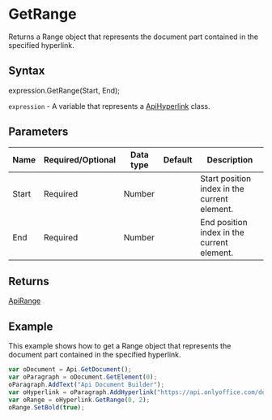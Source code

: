 # GetRange

Returns a Range object that represents the document part contained in the specified hyperlink.

## Syntax

expression.GetRange(Start, End);

`expression` - A variable that represents a [ApiHyperlink](../ApiHyperlink.md) class.

## Parameters

| **Name** | **Required/Optional** | **Data type** | **Default** | **Description** |
| ------------- | ------------- | ------------- | ------------- | ------------- |
| Start | Required | Number |  | Start position index in the current element. |
| End | Required | Number |  | End position index in the current element. |

## Returns

[ApiRange](../../ApiRange/ApiRange.md)

## Example

This example shows how to get a Range object that represents the document part contained in the specified hyperlink.

```javascript
var oDocument = Api.GetDocument();
var oParagraph = oDocument.GetElement(0);
oParagraph.AddText("Api Document Builder");
var oHyperlink = oParagraph.AddHyperlink("https://api.onlyoffice.com/docbuilder/basic");
var oRange = oHyperlink.GetRange(0, 2);
oRange.SetBold(true);
```
